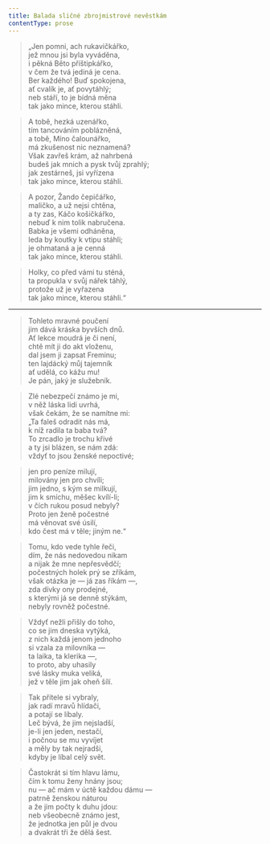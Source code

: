 ```yaml
---
title: Balada sličné zbrojmistrové nevěstkám
contentType: prose
---
```


> „Jen pomni, ach rukavičkářko,  
> jež mnou jsi byla vyváděna,  
> i pěkná Běto příštipkářko,  
> v čem že tvá jediná je cena.  
> Ber každého! Buď spokojena,  
> ať cvalík je, ať povytáhlý;  
> neb stáří, to je bídná měna  
> tak jako mince, kterou stáhli.

> A tobě, hezká uzenářko,  
> tím tancováním poblázněná,  
> a tobě, Míno čalounářko,  
> má zkušenost nic neznamená?  
> Však zavřeš krám, až nahrbená  
> budeš jak mnich a pysk tvůj zprahlý;  
> jak zestárneš, jsi vyřízena  
> tak jako mince, kterou stáhli.

> A pozor, Žando čepičářko,  
> maličko, a už nejsi chtěna,  
> a ty zas, Káčo košičkářko,  
> nebuď k nim tolik nabručena.  
> Babka je všemi odháněna,  
> leda by koutky k vtipu stáhli;  
> je ohmataná a je cenná  
> tak jako mince, kterou stáhli.

> Holky, co před vámi tu sténá,  
> ta propukla v svůj nářek táhlý,  
> protože už je vyřazena  
> tak jako mince, kterou stáhli.“



* * *

> Tohleto mravné poučení  
> jim dává kráska byvších dnů.  
> Ať lekce moudrá je či není,  
> chtě mít ji do akt vloženu,  
> dal jsem ji zapsat Freminu;  
> ten lajdácký můj tajemník  
> ať udělá, co kážu mu!  
> Je pán, jaký je služebník.

> Zlé nebezpečí známo je mi,  
> v něž láska lidi uvrhá,  
> však čekám, že se namítne mi:  
> „Ta faleš odradit nás má,  
> k níž radila ta baba tvá?  
> To zrcadlo je trochu křivé  
> a ty jsi blázen, se nám zdá:  
> vždyť to jsou ženské nepoctivé;

> jen pro peníze milují,  
> milovány jen pro chvíli;  
> jim jedno, s kým se milkují,  
> jim k smíchu, měšec kvílí-li;  
> v čích rukou posud nebyly?  
> Proto jen ženě počestné  
> má věnovat své úsilí,  
> kdo čest má v těle; jiným ne.“

> Tomu, kdo vede tyhle řeči,  
> dím, že nás nedovedou nikam  
> a nijak že mne nepřesvědčí;  
> počestných holek prý se zříkám,  
> však otázka je — já zas říkám —,  
> zda dívky ony prodejné,  
> s kterými já se denně stýkám,  
> nebyly rovněž počestné.

> Vždyť nežli přišly do toho,  
> co se jim dneska vytýká,  
> z nich každá jenom jednoho  
> si vzala za milovníka —  
> ta laika, ta klerika —,  
> to proto, aby uhasily  
> své lásky muka veliká,  
> jež v těle jim jak oheň šílí.

> Tak přítele si vybraly,  
> jak radí mravů hlídači,  
> a potají se líbaly.  
> Leč bývá, že jim nejsladší,  
> je-li jen jeden, nestačí,  
> i počnou se mu vyvíjet  
> a měly by tak nejradši,  
> kdyby je líbal celý svět.

> Častokrát si tím hlavu lámu,  
> čím k tomu ženy hnány jsou;  
> nu — ač mám v úctě každou dámu —  
> patrně ženskou náturou  
> a že jim počty k duhu jdou:  
> neb všeobecně známo jest,  
> že jednotka jen půl je dvou  
> a dvakrát tři že dělá šest.
